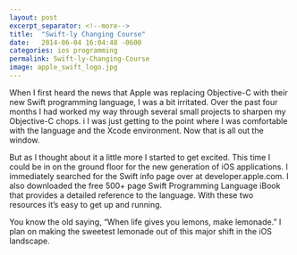 ```yaml
---
layout: post
excerpt_separator: <!--more-->
title:  "Swift-ly Changing Course"
date:   2014-06-04 16:04:48 -0600
categories: ios programming
permalink: Swift-ly-Changing-Course
image: apple_swift_logo.jpg
---
```

When I first heard the news that Apple was replacing Objective-C with their new Swift programming language, I was a bit irritated. Over the past four months I had worked my way through several small projects to sharpen my Objective-C chops. <!--more--> i I was just getting to the point where I was comfortable with the language and the Xcode environment. Now that is all out the window.

But as I thought about it a little more I started to get excited. This time I could be in on the ground floor for the new generation of iOS applications. I immediately searched for the Swift info page over at developer.apple.com. I also downloaded the free 500+ page Swift Programming Language iBook that provides a detailed reference to the language. With these two resources it’s easy to get up and running.

You know the old saying, “When life gives you lemons, make lemonade.” I plan on making the sweetest lemonade out of this major shift in the iOS landscape.
